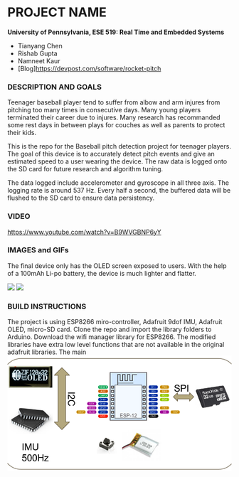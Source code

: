 PROJECT NAME
============

**University of Pennsylvania, ESE 519: Real Time and Embedded Systems**

* Tianyang Chen
* Rishab Gupta
* Namneet Kaur
* [Blog]https://devpost.com/software/rocket-pitch

### DESCRIPTION AND GOALS
Teenager baseball player tend to suffer from albow and arm injures from pitching too many times in consecutive days. Many young players terminated their career due to injures. Many research has recommanded some rest days in between plays for couches as well as parents to protect their kids.

This is the repo for the Baseball pitch detection project for teenager players.
The goal of this device is to accurately detect pitch events and give an estimated speed to a user wearing the device. The raw data is logged onto the SD card for future research and algorithm tuning.

The data logged include accelerometer and gyroscope in all three axis. The logging rate is around 537 Hz. Every half a second, the buffered data will be flushed to the SD card to ensure data persistency.

### VIDEO
https://www.youtube.com/watch?v=B9WVGBNP6yY

### IMAGES and GIFs
The final device only has the OLED screen exposed to users. With the help of a 100mAh Li-po battery, the device is much lighter and flatter.

![](https://challengepost-s3-challengepost.netdna-ssl.com/photos/production/software_photos/000/453/680/datas/gallery.jpg)
![](https://challengepost-s3-challengepost.netdna-ssl.com/photos/production/software_photos/000/453/318/datas/gallery.jpg)


### BUILD INSTRUCTIONS
The project is using ESP8266 miro-controller, Adafruit 9dof IMU, Adafruit OLED, micro-SD card.
Clone the repo and import the library folders to Arduino. Download the wifi manager library for ESP8266. The modified libraries have extra low level functions that are not available in the original adafruit libraries. 
The main
![](images/Sys.png)
